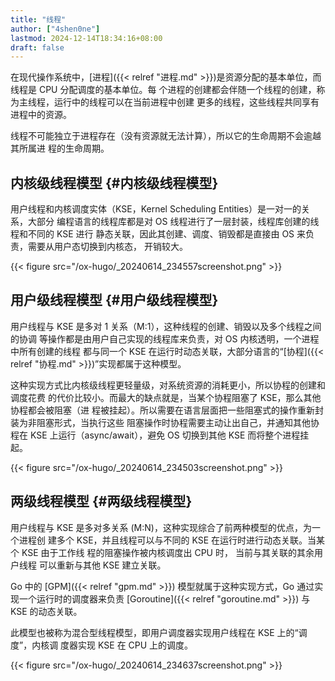 ```yaml
---
title: "线程"
author: ["4shen0ne"]
lastmod: 2024-12-14T18:34:16+08:00
draft: false
---
```


在现代操作系统中，[进程]({{< relref "进程.md" >}})是资源分配的基本单位，而线程是 CPU 分配调度的基本单位。每
个进程的创建都会伴随一个线程的创建，称为主线程，运行中的线程可以在当前进程中创建
更多的线程，这些线程共同享有进程中的资源。

线程不可能独立于进程存在（没有资源就无法计算），所以它的生命周期不会逾越其所属进
程的生命周期。


## 内核级线程模型 {#内核级线程模型}

用户线程和内核调度实体（KSE，Kernel Scheduling Entities）是一对一的关系，大部分
编程语言的线程库都是对 OS 线程进行了一层封装，线程库创建的线程和不同的 KSE 进行
静态关联，因此其创建、调度、销毁都是直接由 OS 来负责，需要从用户态切换到内核态，
开销较大。

{{< figure src="/ox-hugo/_20240614_234557screenshot.png" >}}


## 用户级线程模型 {#用户级线程模型}

用户线程与 KSE 是多对 1 关系（M:1），这种线程的创建、销毁以及多个线程之间的协调
等操作都是由用户自己实现的线程库来负责，对 OS 内核透明，一个进程中所有创建的线程
都与同一个 KSE 在运行时动态关联，大部分语言的“[协程]({{< relref "协程.md" >}})”实现都属于这种模型。

这种实现方式比内核级线程更轻量级，对系统资源的消耗更小，所以协程的创建和调度花费
的代价比较小。而最大的缺点就是，当某个协程阻塞了 KSE，那么其他协程都会被阻塞（进
程被挂起）。所以需要在语言层面把一些阻塞式的操作重新封装为非阻塞形式，当执行这些
阻塞操作时协程需要主动让出自己，并通知其他协程在 KSE 上运行（async/await），避免
OS 切换到其他 KSE 而将整个进程挂起。

{{< figure src="/ox-hugo/_20240614_234503screenshot.png" >}}


## 两级线程模型 {#两级线程模型}

用户线程与 KSE 是多对多关系 (M:N)，这种实现综合了前两种模型的优点，为一个进程创
建多个 KSE，并且线程可以与不同的 KSE 在运行时进行动态关联。当某个 KSE 由于工作线
程的阻塞操作被内核调度出 CPU 时， <span class="underline">当前与其关联的其余用户线程</span> 可以重新与其他 KSE
建立关联。

Go 中的 [GPM]({{< relref "gpm.md" >}}) 模型就属于这种实现方式，Go 通过实现一个运行时的调度器来负责
[Goroutine]({{< relref "goroutine.md" >}}) 与 KSE 的动态关联。

此模型也被称为混合型线程模型，即用户调度器实现用户线程在 KSE 上的“调度”，内核调
度器实现 KSE 在 CPU 上的调度。

{{< figure src="/ox-hugo/_20240614_234637screenshot.png" >}}
